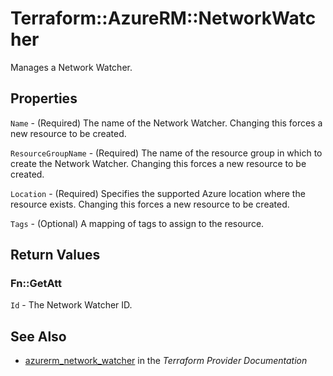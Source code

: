 # Terraform::AzureRM::NetworkWatcher

Manages a Network Watcher.

## Properties

`Name` - (Required) The name of the Network Watcher. Changing this forces a new resource to be created.

`ResourceGroupName` - (Required) The name of the resource group in which to create the Network Watcher. Changing this forces a new resource to be created.

`Location` - (Required) Specifies the supported Azure location where the resource exists. Changing this forces a new resource to be created.

`Tags` - (Optional) A mapping of tags to assign to the resource.


## Return Values

### Fn::GetAtt

`Id` - The Network Watcher ID.

## See Also

* [azurerm_network_watcher](https://www.terraform.io/docs/providers/azurerm/r/network_watcher.html) in the _Terraform Provider Documentation_
